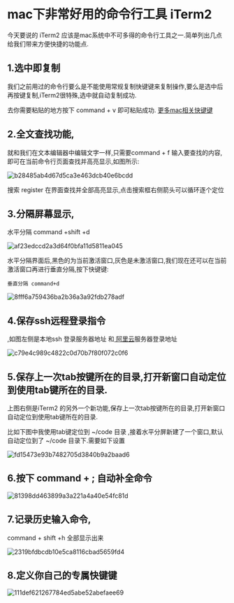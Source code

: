 # mac下非常好用的命令行工具 iTerm2

今天要说的 iTerm2 应该是mac系统中不可多得的命令行工具之一.简单列出几点给我们带来方便快捷的功能点.

## 1.选中即复制

   我们之前用过的命令行要么是不能使用常规复制快键键来复制操作,要么是选中后再按键复制,iTerm2很特殊,选中就自动复制成功.

   去你需要粘贴的地方按下 command + v 即可粘贴成功. [更多mac相关快键键](http://yijiebuyi.com/blog/8597d1870ed8f9e969232fe27c483096.html)

## 2.全文查找功能,

就和我们在文本编辑器中编辑文字一样,只需要command + f 输入要查找的内容,即可在当前命令行页面查找并高亮显示,如图所示:

![b28485ab4d67d5ca3e463dcb40e6bcdd](image-201709041526/b28485ab4d67d5ca3e463dcb40e6bcdd.png)

  

   搜索 register 在界面查找并全部高亮显示,点击搜索框右侧箭头可以循环逐个定位

## 3.分隔屏幕显示,

水平分隔 command +shift +d

![af23edccd2a3d64f0bfa11d5811ea045](image-201709041526/af23edccd2a3d64f0bfa11d5811ea045.png)



   水平分隔界面后,黑色的为当前激活窗口,灰色是未激活窗口,我们现在还可以在当前激活窗口再进行垂直分隔,按下快键键:

    垂直分隔 command+d
   

![8fff6a759436ba2b36a3a92fdb278adf](image-201709041526/8fff6a759436ba2b36a3a92fdb278adf.png)



## 4.保存ssh远程登录指令

,如图左侧是本地ssh 登录服务器地址 和[ 阿里云](http://www.aliyun.com/)服务器登录地址

   ![c79e4c989c4822c0d70b7f80f072c0f6](image-201709041526/c79e4c989c4822c0d70b7f80f072c0f6.png)

## 5.保存上一次tab按键所在的目录,打开新窗口自动定位到使用tab键所在的目录.

   上图右侧是iTerm2 的另外一个新功能,保存上一次tab按键所在的目录,打开新窗口自动定位到使用tab键所在的目录.

   比如下图中我使用tab键定位到 ~/code 目录 ,接着水平分屏新建了一个窗口,默认自动定位到了 ~/code 目录下.需要如下设置

   ![fd15473e93b7482705d3840b9a2baad6](image-201709041526/fd15473e93b7482705d3840b9a2baad6.png)

## 6.按下 command + ;  自动补全命令

![81398dd463899a3a221a4a40e54fc81d](image-201709041526/81398dd463899a3a221a4a40e54fc81d.png)

   

## 7.记录历史输入命令, 

command + shift +h 全部显示出来

![2319bfdbcdb10e5ca8116cbad5659fd4](image-201709041526/2319bfdbcdb10e5ca8116cbad5659fd4.png)

   

## 8.定义你自己的专属快键键 

   ![111def621267784ed5abe52abefaee69](image-201709041526/111def621267784ed5abe52abefaee69.png)